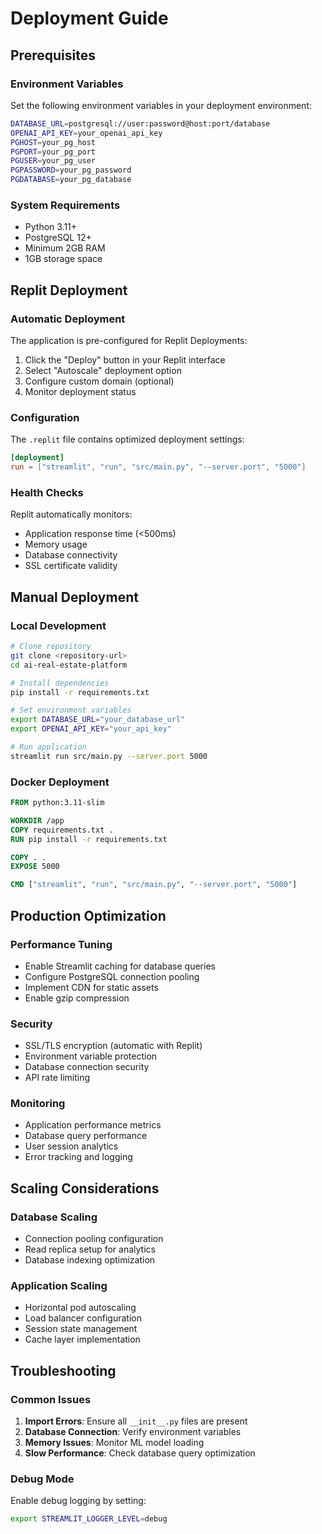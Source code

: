 # Deployment Guide

## Prerequisites

### Environment Variables
Set the following environment variables in your deployment environment:

```bash
DATABASE_URL=postgresql://user:password@host:port/database
OPENAI_API_KEY=your_openai_api_key
PGHOST=your_pg_host
PGPORT=your_pg_port
PGUSER=your_pg_user
PGPASSWORD=your_pg_password
PGDATABASE=your_pg_database
```

### System Requirements
- Python 3.11+
- PostgreSQL 12+
- Minimum 2GB RAM
- 1GB storage space

## Replit Deployment

### Automatic Deployment
The application is pre-configured for Replit Deployments:

1. Click the "Deploy" button in your Replit interface
2. Select "Autoscale" deployment option
3. Configure custom domain (optional)
4. Monitor deployment status

### Configuration
The `.replit` file contains optimized deployment settings:

```toml
[deployment]
run = ["streamlit", "run", "src/main.py", "--server.port", "5000"]
```

### Health Checks
Replit automatically monitors:
- Application response time (<500ms)
- Memory usage
- Database connectivity
- SSL certificate validity

## Manual Deployment

### Local Development
```bash
# Clone repository
git clone <repository-url>
cd ai-real-estate-platform

# Install dependencies
pip install -r requirements.txt

# Set environment variables
export DATABASE_URL="your_database_url"
export OPENAI_API_KEY="your_api_key"

# Run application
streamlit run src/main.py --server.port 5000
```

### Docker Deployment
```dockerfile
FROM python:3.11-slim

WORKDIR /app
COPY requirements.txt .
RUN pip install -r requirements.txt

COPY . .
EXPOSE 5000

CMD ["streamlit", "run", "src/main.py", "--server.port", "5000"]
```

## Production Optimization

### Performance Tuning
- Enable Streamlit caching for database queries
- Configure PostgreSQL connection pooling
- Implement CDN for static assets
- Enable gzip compression

### Security
- SSL/TLS encryption (automatic with Replit)
- Environment variable protection
- Database connection security
- API rate limiting

### Monitoring
- Application performance metrics
- Database query performance
- User session analytics
- Error tracking and logging

## Scaling Considerations

### Database Scaling
- Connection pooling configuration
- Read replica setup for analytics
- Database indexing optimization

### Application Scaling
- Horizontal pod autoscaling
- Load balancer configuration
- Session state management
- Cache layer implementation

## Troubleshooting

### Common Issues
1. **Import Errors**: Ensure all `__init__.py` files are present
2. **Database Connection**: Verify environment variables
3. **Memory Issues**: Monitor ML model loading
4. **Slow Performance**: Check database query optimization

### Debug Mode
Enable debug logging by setting:
```bash
export STREAMLIT_LOGGER_LEVEL=debug
```